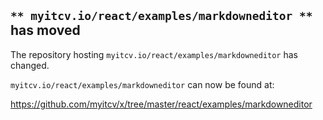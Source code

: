 ## `** myitcv.io/react/examples/markdowneditor **` has moved

The repository hosting `myitcv.io/react/examples/markdowneditor` has changed.

`myitcv.io/react/examples/markdowneditor` can now be found at:

https://github.com/myitcv/x/tree/master/react/examples/markdowneditor

